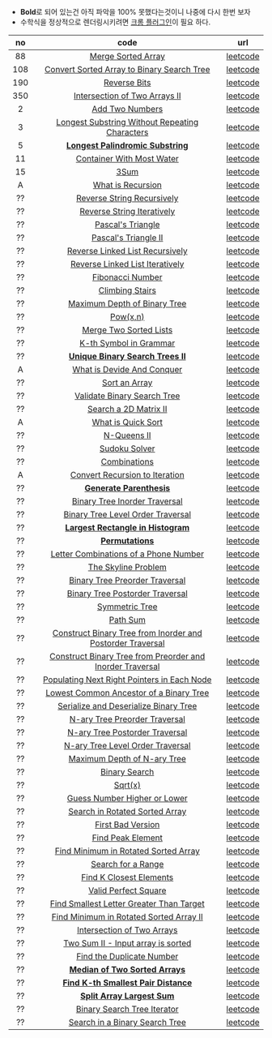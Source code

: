 * **Bold**로 되어 있는건 아직 파악을 100% 못했다는것이니 나중에 다시 한번 보자
* 수학식을 정상적으로 렌더링시키려면 [크롬 플러그인](https://chrome.google.com/webstore/detail/mathjax-plugin-for-github/ioemnmodlmafdkllaclgeombjnmnbima)이 필요 하다.

|no|code|url|
|:----:|:-----:|:-----:|
|88|[Merge Sorted Array](/Leetcode/merge_sorted_array.md)| [leetcode](https://leetcode.com/problems/merge-sorted-array/)|
|108|[Convert Sorted Array to Binary Search Tree](/Leetcode/convert_sorted_array_to_binary_search_tree.md)| [leetcode](https://leetcode.com/problems/convert-sorted-array-to-binary-search-tree/)|
|190|[Reverse Bits](/Leetcode/reverse_bits.md)| [leetcode](https://leetcode.com/problems/reverse-bits/)|
|350|[Intersection of Two Arrays II](/Leetcode/intersection_of_two_arrays_ii.md)| [leetcode](https://leetcode.com/problems/intersection-of-two-arrays-ii/)|
|2|[Add Two Numbers](/Leetcode/add_two_numbers.md)| [leetcode](https://leetcode.com/problems/add-two-numbers/)|
|3|[Longest Substring Without Repeating Characters](/Leetcode/longest_substring_without_repeating_characters.md)| [leetcode](https://leetcode.com/problems/longest-substring-without-repeating-characters/)|
|5|[**Longest Palindromic Substring**](/Leetcode/longest_palindromic_substring.md)| [leetcode](https://leetcode.com/problems/longest-palindromic-substring/)|
|11|[Container With Most Water](/Leetcode/container_with_most_water.md)| [leetcode](https://leetcode.com/problems/container-with-most-water/)|
|15|[3Sum](/Leetcode/3sum.md)| [leetcode](https://leetcode.com/problems/3sum/)|
|A|[What is Recursion](/Leetcode/what_is_recursion.md)| [leetcode](https://leetcode.com/explore/learn/card/recursion-i/250/principle-of-recursion/1439/)|
|??|[Reverse String Recursively](/Leetcode/reverse_string_recursively.md)| [leetcode](https://leetcode.com/explore/learn/card/recursion-i/250/principle-of-recursion/1440/)|
|??|[Reverse String Iteratively](/Leetcode/reverse_string_iteratively.md)| [leetcode](https://leetcode.com/explore/learn/card/recursion-i/250/principle-of-recursion/1440/)|
|??|[Pascal's Triangle](/Leetcode/pascals_triangle.md)| [leetcode](https://leetcode.com/explore/learn/card/recursion-i/251/scenario-i-recurrence-relation/1659/)|
|??|[Pascal's Triangle II](/Leetcode/pascals_triangle_ii.md)| [leetcode](https://leetcode.com/explore/learn/card/recursion-i/251/scenario-i-recurrence-relation/1660/)|
|??|[Reverse Linked List Recursively](/Leetcode/reverse_linked_list_recursively.md)| [leetcode](https://leetcode.com/explore/learn/card/recursion-i/251/scenario-i-recurrence-relation/2378/)|
|??|[Reverse Linked List Iteratively](/Leetcode/reverse_linked_list_iteratively.md)| [leetcode](https://leetcode.com/explore/learn/card/recursion-i/251/scenario-i-recurrence-relation/2378/)|
|??|[Fibonacci Number](/Leetcode/fibonacci_number.md)| [leetcode](https://leetcode.com/explore/learn/card/recursion-i/255/recursion-memoization/1661/)|
|??|[Climbing Stairs](/Leetcode/climbing_stairs.md)| [leetcode](https://leetcode.com/explore/learn/card/recursion-i/255/recursion-memoization/1662/)|
|??|[Maximum Depth of Binary Tree](/Leetcode/maximum_depth_of_binary_tree.md)| [leetcode](https://leetcode.com/explore/learn/card/recursion-i/256/complexity-analysis/2375/)|
|??|[Pow(x,n)](/Leetcode/pow.md)| [leetcode](https://leetcode.com/explore/learn/card/recursion-i/256/complexity-analysis/2380/)|
|??|[Merge Two Sorted Lists](/Leetcode/merge_two_sorted_lists.md)| [leetcode](https://leetcode.com/explore/learn/card/recursion-i/253/conclusion/2382/)|
|??|[K-th Symbol in Grammar](/Leetcode/kth_symbol_in_grammar.md)| [leetcode](https://leetcode.com/explore/learn/card/recursion-i/253/conclusion/1675/)|
|??|[**Unique Binary Search Trees II**](/Leetcode/unique_bst_ii.md)| [leetcode](https://leetcode.com/explore/learn/card/recursion-i/253/conclusion/2384/)|
|A|[What is Devide And Conquer](/Leetcode/what_is_devide_and_conquer.md)| [leetcode](https://leetcode.com/explore/learn/card/recursion-ii/470/divide-and-conquer/2897/)|
|??|[Sort an Array](/Leetcode/sort_an_array.md)| [leetcode](https://leetcode.com/explore/learn/card/recursion-ii/470/divide-and-conquer/2944/)|
|??|[Validate Binary Search Tree](/Leetcode/validate_binary_search_tree.md)| [leetcode](https://leetcode.com/explore/learn/card/recursion-ii/470/divide-and-conquer/2874/)|
|??|[Search a 2D Matrix II](/Leetcode/search_2d_matrix_ii.md)| [leetcode](https://leetcode.com/explore/learn/card/recursion-ii/470/divide-and-conquer/2872/)|
|A|[What is Quick Sort](/Leetcode/what_is_quick_sort.md)| [leetcode](https://leetcode.com/explore/learn/card/recursion-ii/470/divide-and-conquer/2870/)|
|??|[N-Queens II](/Leetcode/n_queens_ii.md)| [leetcode](https://leetcode.com/explore/learn/card/recursion-ii/472/backtracking/2804/)|
|??|[Sudoku Solver](/Leetcode/sudoku_solver.md)| [leetcode](https://leetcode.com/explore/learn/card/recursion-ii/472/backtracking/2796/)|
|??|[Combinations](/Leetcode/combinations.md)| [leetcode](https://leetcode.com/explore/learn/card/recursion-ii/472/backtracking/2798/)|
|A|[Convert Recursion to Iteration](/Leetcode/convert_recursion_to_iteration.md)| [leetcode](https://leetcode.com/explore/learn/card/recursion-ii/503/recursion-to-iteration/2693/)|
|??|[**Generate Parenthesis**](/Leetcode/generate_parenthesis.md)| [leetcode](https://leetcode.com/explore/learn/card/recursion-ii/503/recursion-to-iteration/2772/)|
|??|[Binary Tree Inorder Traversal](/Leetcode/binary_tree_inorder_traversal.md.md)| [leetcode](https://leetcode.com/explore/learn/card/recursion-ii/503/recursion-to-iteration/2774/)|
|??|[Binary Tree Level Order Traversal](/Leetcode/binary_tree_level_order_traversal.md)| [leetcode](https://leetcode.com/explore/learn/card/recursion-ii/503/recursion-to-iteration/2784/)|
|??|[**Largest Rectangle in Histogram**](/Leetcode/largest_rectangle_in_histogram.md)| [leetcode](https://leetcode.com/explore/learn/card/recursion-ii/507/beyond-recursion/2901/)|
|??|[**Permutations**](/Leetcode/permutations.md)| [leetcode](https://leetcode.com/explore/learn/card/recursion-ii/507/beyond-recursion/2903/)|
|??|[Letter Combinations of a Phone Number](/Leetcode/letter_combination_phone.md)| [leetcode](https://leetcode.com/explore/learn/card/recursion-ii/507/beyond-recursion/2905/)|
|??|[The Skyline Problem](/Leetcode/skyline_problem.md)| [leetcode](https://leetcode.com/explore/learn/card/recursion-ii/507/beyond-recursion/3006/)|
|??|[Binary Tree Preorder Traversal](/Leetcode/binary_tree_preorder_traversal.md)| [leetcode](https://leetcode.com/explore/learn/card/data-structure-tree/134/traverse-a-tree/928/)|
|??|[Binary Tree Postorder Traversal](/Leetcode/binary_tree_postorder_traversal.md)| [leetcode](https://leetcode.com/explore/learn/card/data-structure-tree/134/traverse-a-tree/930/)|
|??|[Symmetric Tree](/Leetcode/symmetric_tree.md)| [leetcode](https://leetcode.com/explore/learn/card/data-structure-tree/17/solve-problems-recursively/536/)|
|??|[Path Sum](/Leetcode/path_sum.md)| [leetcode](https://leetcode.com/explore/learn/card/data-structure-tree/17/solve-problems-recursively/537/)|
|??|[Construct Binary Tree from Inorder and Postorder Traversal](/Leetcode/construct_binarytree_from_inorder_n_postorder_traversal.md)| [leetcode](https://leetcode.com/explore/learn/card/data-structure-tree/133/conclusion/942/)|
|??|[Construct Binary Tree from Preorder and Inorder Traversal](/Leetcode/construct_binarytree_from_preorder_n_inorder_traversal.md)| [leetcode](https://leetcode.com/explore/learn/card/data-structure-tree/133/conclusion/943/)|
|??|[Populating Next Right Pointers in Each Node](/Leetcode/populating_next_right_pointers_in_each_node.md)| [leetcode](https://leetcode.com/explore/learn/card/data-structure-tree/133/conclusion/994/)|
|??|[Lowest Common Ancestor of a Binary Tree](/Leetcode/lowest_common_ancestor_of_a_binarytree.md)| [leetcode](https://leetcode.com/explore/learn/card/data-structure-tree/133/conclusion/932/)|
|??|[Serialize and Deserialize Binary Tree](/Leetcode/serialize_deserialize_binarytree.md)| [leetcode](https://leetcode.com/explore/learn/card/data-structure-tree/133/conclusion/995/)|
|??|[N-ary Tree Preorder Traversal](/Leetcode/n_ary_tree_preorder_traversal.md)| [leetcode](https://leetcode.com/explore/learn/card/n-ary-tree/130/traversal/925/)|
|??|[N-ary Tree Postorder Traversal](/Leetcode/n_ary_tree_postorder_traversal.md)| [leetcode](https://leetcode.com/explore/learn/card/n-ary-tree/130/traversal/926/)|
|??|[N-ary Tree Level Order Traversal](/Leetcode/n_ary_tree_levelorder_traversal.md)| [leetcode](https://leetcode.com/explore/learn/card/n-ary-tree/130/traversal/915/)|
|??|[Maximum Depth of N-ary Tree](/Leetcode/maximum_depth_of_n_ary_tree.md)| [leetcode](https://leetcode.com/explore/learn/card/n-ary-tree/131/recursion/919/)|
|??|[Binary Search](/Leetcode/binary_search.md)| [leetcode](https://leetcode.com/explore/learn/card/binary-search/138/background/1038/)|
|??|[Sqrt(x)](/Leetcode/sqrt.md)| [leetcode](https://leetcode.com/explore/learn/card/binary-search/125/template-i/950/)|
|??|[Guess Number Higher or Lower](/Leetcode/guess_number_higher_or_lower.md)| [leetcode](https://leetcode.com/explore/learn/card/binary-search/125/template-i/951/)|
|??|[Search in Rotated Sorted Array](/Leetcode/search_in_rotated_sorted_array.md)| [leetcode](https://leetcode.com/explore/learn/card/binary-search/125/template-i/952/)|
|??|[First Bad Version](/Leetcode/first_bad_version.md)| [leetcode](https://leetcode.com/explore/learn/card/binary-search/126/template-ii/947/)|
|??|[Find Peak Element](/Leetcode/find_peak_element.md)| [leetcode](https://leetcode.com/explore/learn/card/binary-search/126/template-ii/948/)|
|??|[Find Minimum in Rotated Sorted Array](/Leetcode/find_minimum_in_rotated_sorted_array.md)| [leetcode](https://leetcode.com/explore/learn/card/binary-search/126/template-ii/949/)|
|??|[Search for a Range](/Leetcode/search_for_a_range.md)| [leetcode](https://leetcode.com/explore/learn/card/binary-search/135/template-iii/944/)|
|??|[Find K Closest Elements](/Leetcode/find_k_closest_elements.md)| [leetcode](https://leetcode.com/explore/learn/card/binary-search/135/template-iii/945/)|
|??|[Valid Perfect Square](/Leetcode/valid_perfect_square.md)| [leetcode](https://leetcode.com/explore/learn/card/binary-search/137/conclusion/978/)|
|??|[Find Smallest Letter Greater Than Target](/Leetcode/find_smallest_letter_greater_target.md)| [leetcode](https://leetcode.com/explore/learn/card/binary-search/137/conclusion/977/)|
|??|[Find Minimum in Rotated Sorted Array II](/Leetcode/find_minimum_in_rotated_sorted_array_ii.md)| [leetcode](https://leetcode.com/explore/learn/card/binary-search/126/template-ii/949/)|
|??|[Intersection of Two Arrays](/Leetcode/intersection_of_two_arrays.md)| [leetcode](https://leetcode.com/explore/learn/card/binary-search/144/more-practices/1034/)|
|??|[Two Sum II - Input array is sorted](/Leetcode/two_sum_ii_input_array_sorted.md)| [leetcode](https://leetcode.com/explore/learn/card/binary-search/144/more-practices/1035/)|
|??|[Find the Duplicate Number](/Leetcode/find_duplicate_number.md)| [leetcode](https://leetcode.com/explore/learn/card/binary-search/146/more-practices-ii/1039/)|
|??|[**Median of Two Sorted Arrays**](/Leetcode/median_of_two_sorted_arrays.md)| [leetcode](https://leetcode.com/explore/learn/card/binary-search/146/more-practices-ii/1040/)|
|??|[**Find K-th Smallest Pair Distance**](/Leetcode/find_k_th_smallest_pair_distance.md)| [leetcode](https://leetcode.com/explore/learn/card/binary-search/146/more-practices-ii/1041/)|
|??|[**Split Array Largest Sum**](/Leetcode/split_array_largest_sum.md)| [leetcode](https://leetcode.com/explore/learn/card/binary-search/146/more-practices-ii/1042/)|
|??|[Binary Search Tree Iterator](/Leetcode/binary_search_tree_iterator.md)| [leetcode](https://leetcode.com/explore/learn/card/introduction-to-data-structure-binary-search-tree/140/introduction-to-a-bst/1008/)|
|??|[Search in a Binary Search Tree](/Leetcode/search_in_binary_search_tree.md)| [leetcode](https://leetcode.com/explore/learn/card/introduction-to-data-structure-binary-search-tree/141/basic-operations-in-a-bst/1000/)|